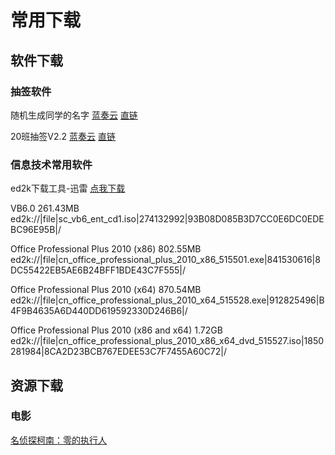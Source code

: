 # 常用下载
## 软件下载
### 抽签软件
随机生成同学的名字 [蓝奏云](https://www.lanzous.com/i29zthc) [直链](https://development23.baidupan.com/2018111814bb/2018/11/03/910eb9076bece29c53f466efb1730f84.zip?st=l3KPNyRI2fGorXTnEiABwA&q=%E9%9A%8F%E6%9C%BA%E7%94%9F%E6%88%90%E5%90%8C%E5%AD%A6%E5%90%8D%E5%AD%97.zip&e=1542523374&ip=39.181.180.196&fi=5553162&up=)

20班抽签V2.2  [蓝奏云](https://www.lanzous.com/i2a2gje) [直链](https://development49.baidupan.com/2018111814bb/2018/11/03/2eafc27540151c28998667e556bd456c.zip?st=s6rQ0Hx7CpfVzhEMkyiNcw&q=20%E7%8F%AD%E6%8A%BD%E7%AD%BE%20V2.2.zip&e=1542523628&ip=39.181.180.196&fi=5556584&up=)
### 信息技术常用软件
ed2k下载工具-迅雷 [点我下载](http://down.sandai.net/ThunderVIP/ThunderVIP-xlgw.exe)

VB6.0 261.43MB 
ed2k://|file|sc_vb6_ent_cd1.iso|274132992|93B08D085B3D7CC0E6DC0EDEBC96E95B|/

Office Professional Plus 2010 (x86) 802.55MB
ed2k://|file|cn_office_professional_plus_2010_x86_515501.exe|841530616|8DC55422EB5AE6B24BFF1BDE43C7F555|/

Office Professional Plus 2010 (x64) 870.54MB
ed2k://|file|cn_office_professional_plus_2010_x64_515528.exe|912825496|B4F9B4635A6D440DD619592330D246B6|/

Office Professional Plus 2010 (x86 and x64) 1.72GB
ed2k://|file|cn_office_professional_plus_2010_x86_x64_dvd_515527.iso|1850281984|8CA2D23BCB767EDEE53C7F7455A60C72|/
## 资源下载
### 电影
[名侦探柯南：零的执行人](http://dl196.80s.im:920/1810/名侦探柯南：零的执行人/名侦探柯南：零的执行人.mp4)
